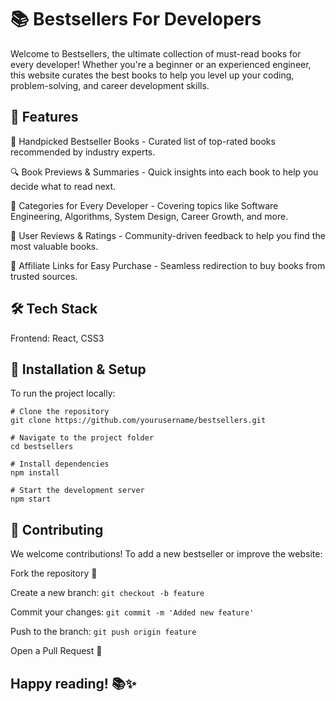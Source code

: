 # 📚 Bestsellers For Developers

Welcome to Bestsellers, the ultimate collection of must-read books for every developer! Whether you're a beginner or an experienced engineer, this website curates the best books to help you level up your coding, problem-solving, and career development skills.

## 🚀 Features

📖 Handpicked Bestseller Books - Curated list of top-rated books recommended by industry experts.

🔍 Book Previews & Summaries - Quick insights into each book to help you decide what to read next.

🎯 Categories for Every Developer - Covering topics like Software Engineering, Algorithms, System Design, Career Growth, and more.

📢 User Reviews & Ratings - Community-driven feedback to help you find the most valuable books.

🛒 Affiliate Links for Easy Purchase - Seamless redirection to buy books from trusted sources.

## 🛠️ Tech Stack

Frontend: React, CSS3

## 📌 Installation & Setup

To run the project locally:

```
# Clone the repository
git clone https://github.com/yourusername/bestsellers.git

# Navigate to the project folder
cd bestsellers

# Install dependencies
npm install

# Start the development server
npm start
```

## 🤝 Contributing

We welcome contributions! To add a new bestseller or improve the website:

Fork the repository 📌

Create a new branch: `git checkout -b feature`

Commit your changes: `git commit -m 'Added new feature'`

Push to the branch: `git push origin feature`

Open a Pull Request 🎉

## Happy reading! 📚✨
